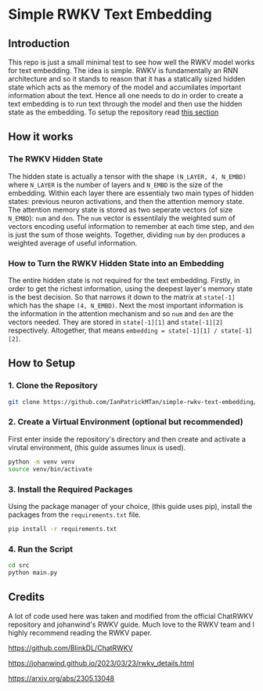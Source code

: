 # Simple RWKV Text Embedding

## Introduction
This repo is just a small minimal test to see how well the RWKV model works for text embedding. The idea is simple. RWKV is fundamentally an RNN architecture and so it stands to reason that it has a statically sized hidden state which acts as the memory of the model and accumilates important information about the text. Hence all one needs to do in order to create a text embedding is to run text through the model and then use the hidden state as the embedding. To setup the repository read [this section](#setup)

## How it works

### The RWKV Hidden State
The hidden state is actually a tensor with the shape ``(N_LAYER, 4, N_EMBD)`` where ``N_LAYER`` is the number of layers and ``N_EMBD`` is the size of the embedding. Within each layer there are essentialy two main types of hidden states: previous neuron activations, and then the attention memory state. The attention memory state is stored as two seperate vectors (of size ``N_EMBD``): ``num`` and ``den``. The ``num`` vector is essentilaly the weighted sum of vectors encoding useful information to remember at each time step, and ``den`` is just the sum of those weights. Together, dividing ``num`` by ``den`` produces a weighted average of useful information.

### How to Turn the RWKV Hidden State into an Embedding
The entire hidden state is not required for the text embedding. Firstly, in order to get the richest information, using the deepest layer's memory state is the best decision. So that narrows it down to the matrix at ``state[-1]`` which has the shape ``(4, N_EMBD)``. Next the most important information is the information in the attention mechanism and so ``num`` and ``den`` are the vectors needed. They are stored in ``state[-1][1]`` and ``state[-1][2]`` respectively. Altogether, that means ``embedding = state[-1][1] / state[-1][2]``.

## How to Setup<a id="setup"></a>

### 1. Clone the Repository
```bash
git clone https://github.com/IanPatrickMTan/simple-rwkv-text-embedding/tree/main
```

### 2. Create a Virtual Environment (optional but recommended)
First enter inside the repository's directory and then create and activate a virutal environment, (this guide assumes linux is used).
```bash
python -m venv venv
source venv/bin/activate
```

### 3. Install the Required Packages
Using the package manager of your choice, (this guide uses pip), install the packages from the ``requirements.txt`` file.
```bash
pip install -r requirements.txt
```

### 4. Run the Script
```bash
cd src
python main.py
```

## Credits
A lot of code used here was taken and modified from the official ChatRWKV repository and johanwind's RWKV guide. Much love to the RWKV team and I highly recommend reading the RWKV paper.

https://github.com/BlinkDL/ChatRWKV

https://johanwind.github.io/2023/03/23/rwkv_details.html

https://arxiv.org/abs/2305.13048
